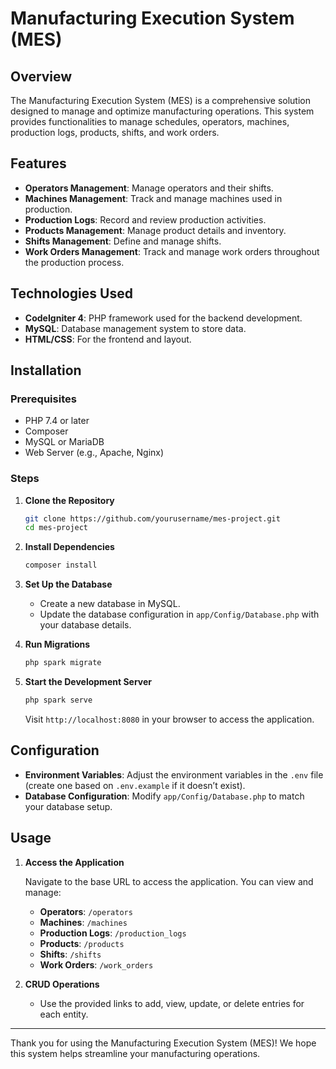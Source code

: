 # Manufacturing Execution System (MES)

## Overview

The Manufacturing Execution System (MES) is a comprehensive solution designed to manage and optimize manufacturing operations. This system provides functionalities to manage schedules, operators, machines, production logs, products, shifts, and work orders.

## Features

- **Operators Management**: Manage operators and their shifts.
- **Machines Management**: Track and manage machines used in production.
- **Production Logs**: Record and review production activities.
- **Products Management**: Manage product details and inventory.
- **Shifts Management**: Define and manage shifts.
- **Work Orders Management**: Track and manage work orders throughout the production process.

## Technologies Used

- **CodeIgniter 4**: PHP framework used for the backend development.
- **MySQL**: Database management system to store data.
- **HTML/CSS**: For the frontend and layout.

## Installation

### Prerequisites

- PHP 7.4 or later
- Composer
- MySQL or MariaDB
- Web Server (e.g., Apache, Nginx)

### Steps

1. **Clone the Repository**

    ```bash
    git clone https://github.com/yourusername/mes-project.git
    cd mes-project
    ```

2. **Install Dependencies**

    ```bash
    composer install
    ```

3. **Set Up the Database**

    - Create a new database in MySQL.
    - Update the database configuration in `app/Config/Database.php` with your database details.

4. **Run Migrations**

    ```bash
    php spark migrate
    ```

5. **Start the Development Server**

    ```bash
    php spark serve
    ```

    Visit `http://localhost:8080` in your browser to access the application.

## Configuration

- **Environment Variables**: Adjust the environment variables in the `.env` file (create one based on `.env.example` if it doesn’t exist).
- **Database Configuration**: Modify `app/Config/Database.php` to match your database setup.

## Usage

1. **Access the Application**

    Navigate to the base URL to access the application. You can view and manage:

    - **Operators**: `/operators`
    - **Machines**: `/machines`
    - **Production Logs**: `/production_logs`
    - **Products**: `/products`
    - **Shifts**: `/shifts`
    - **Work Orders**: `/work_orders`

2. **CRUD Operations**

    - Use the provided links to add, view, update, or delete entries for each entity.


---

Thank you for using the Manufacturing Execution System (MES)! We hope this system helps streamline your manufacturing operations.

